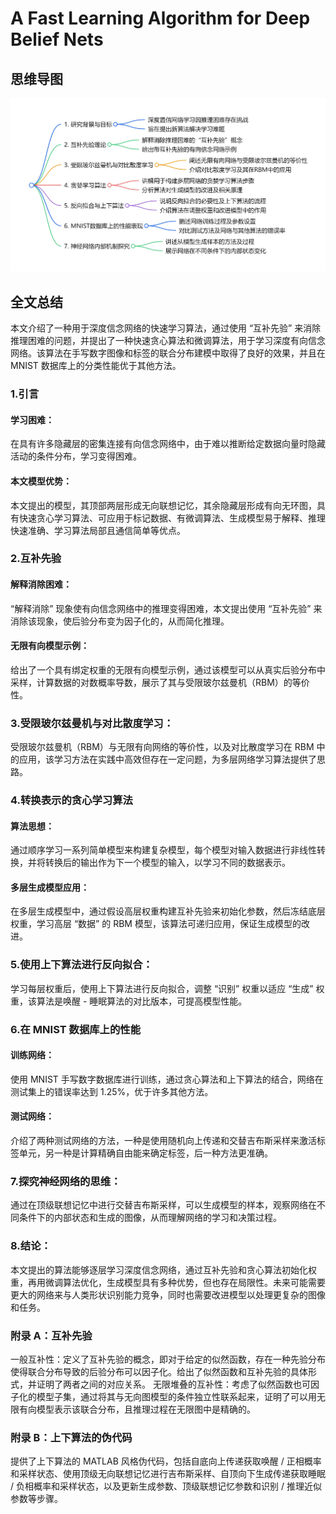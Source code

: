 # A Fast Learning Algorithm for Deep Belief Nets

## 思维导图
![思维导图](/imgs/A-Fast-Learning-Algorithm-for-Deep-Belief-Nets.png)

## 全文总结
本文介绍了一种用于深度信念网络的快速学习算法，通过使用 “互补先验” 来消除推理困难的问题，并提出了一种快速贪心算法和微调算法，用于学习深度有向信念网络。该算法在手写数字图像和标签的联合分布建模中取得了良好的效果，并且在 MNIST 数据库上的分类性能优于其他方法。
### 1.引言
#### 学习困难：
在具有许多隐藏层的密集连接有向信念网络中，由于难以推断给定数据向量时隐藏活动的条件分布，学习变得困难。
#### 本文模型优势：
本文提出的模型，其顶部两层形成无向联想记忆，其余隐藏层形成有向无环图，具有快速贪心学习算法、可应用于标记数据、有微调算法、生成模型易于解释、推理快速准确、学习算法局部且通信简单等优点。
### 2.互补先验
#### 解释消除困难：
“解释消除” 现象使有向信念网络中的推理变得困难，本文提出使用 “互补先验” 来消除该现象，使后验分布变为因子化的，从而简化推理。
#### 无限有向模型示例：
给出了一个具有绑定权重的无限有向模型示例，通过该模型可以从真实后验分布中采样，计算数据的对数概率导数，展示了其与受限玻尔兹曼机（RBM）的等价性。
### 3.受限玻尔兹曼机与对比散度学习：
受限玻尔兹曼机（RBM）与无限有向网络的等价性，以及对比散度学习在 RBM 中的应用，该学习方法在实践中高效但存在一定问题，为多层网络学习算法提供了思路。
### 4.转换表示的贪心学习算法
#### 算法思想：
通过顺序学习一系列简单模型来构建复杂模型，每个模型对输入数据进行非线性转换，并将转换后的输出作为下一个模型的输入，以学习不同的数据表示。
#### 多层生成模型应用：
在多层生成模型中，通过假设高层权重构建互补先验来初始化参数，然后冻结底层权重，学习高层 “数据” 的 RBM 模型，该算法可递归应用，保证生成模型的改进。
### 5.使用上下算法进行反向拟合：
学习每层权重后，使用上下算法进行反向拟合，调整 “识别” 权重以适应 “生成” 权重，该算法是唤醒 - 睡眠算法的对比版本，可提高模型性能。
### 6.在 MNIST 数据库上的性能
#### 训练网络：
使用 MNIST 手写数字数据库进行训练，通过贪心算法和上下算法的结合，网络在测试集上的错误率达到 1.25%，优于许多其他方法。
#### 测试网络：
介绍了两种测试网络的方法，一种是使用随机向上传递和交替吉布斯采样来激活标签单元，另一种是计算精确自由能来确定标签，后一种方法更准确。
### 7.探究神经网络的思维：
通过在顶级联想记忆中进行交替吉布斯采样，可以生成模型的样本，观察网络在不同条件下的内部状态和生成的图像，从而理解网络的学习和决策过程。
### 8.结论：
本文提出的算法能够逐层学习深度信念网络，通过互补先验和贪心算法初始化权重，再用微调算法优化，生成模型具有多种优势，但也存在局限性。未来可能需要更大的网络来与人类形状识别能力竞争，同时也需要改进模型以处理更复杂的图像和任务。
### 附录 A：互补先验
一般互补性：定义了互补先验的概念，即对于给定的似然函数，存在一种先验分布使得联合分布导致的后验分布可以因子化。给出了似然函数和互补先验的具体形式，并证明了两者之间的对应关系。
无限堆叠的互补性：考虑了似然函数也可因子化的模型子集，通过将其与无向图模型的条件独立性联系起来，证明了可以用无限有向模型表示该联合分布，且推理过程在无限图中是精确的。
### 附录 B：上下算法的伪代码
提供了上下算法的 MATLAB 风格伪代码，包括自底向上传递获取唤醒 / 正相概率和采样状态、使用顶级无向联想记忆进行吉布斯采样、自顶向下生成传递获取睡眠 / 负相概率和采样状态，以及更新生成参数、顶级联想记忆参数和识别 / 推理近似参数等步骤。
